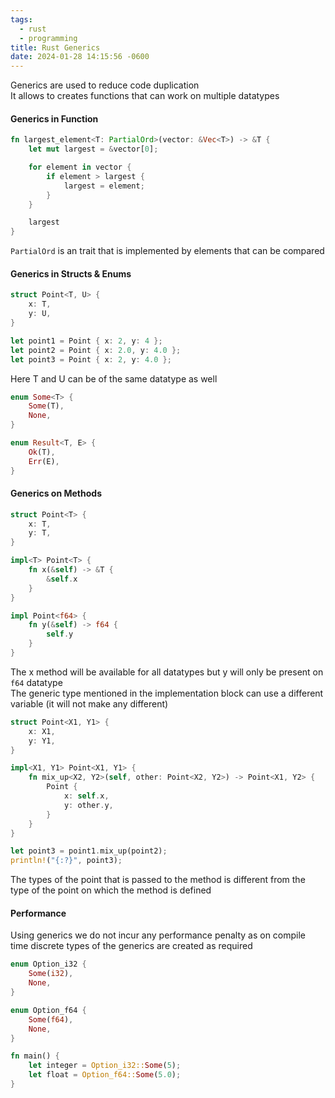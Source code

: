 ```yaml
---
tags:
  - rust
  - programming
title: Rust Generics
date: 2024-01-28 14:15:56 -0600
---
```


Generics are used to reduce code duplication  
It allows to creates functions that can work on multiple datatypes

#### Generics in Function

```rust
fn largest_element<T: PartialOrd>(vector: &Vec<T>) -> &T {
    let mut largest = &vector[0];

    for element in vector {
        if element > largest {
            largest = element;
        }
    }

    largest
}
```

`PartialOrd` is an trait that is implemented by elements that can be compared

#### Generics in Structs & Enums

```rust
struct Point<T, U> {
    x: T,
    y: U,
}

let point1 = Point { x: 2, y: 4 };
let point2 = Point { x: 2.0, y: 4.0 };
let point3 = Point { x: 2, y: 4.0 };
```

Here T and U can be of the same datatype as well

```rust
enum Some<T> {
    Some(T),
    None,
}

enum Result<T, E> {
    Ok(T),
    Err(E),
}
```

#### Generics on Methods

```rust
struct Point<T> {
    x: T,
    y: T,
}

impl<T> Point<T> {
    fn x(&self) -> &T {
        &self.x
    }
}

impl Point<f64> {
    fn y(&self) -> f64 {
        self.y
    }
}
```

The x method will be available for all datatypes but y will only be present on `f64` datatype  
The generic type mentioned in the implementation block can use a different variable (it will not make any different)

```rust
struct Point<X1, Y1> {
    x: X1,
    y: Y1,
}

impl<X1, Y1> Point<X1, Y1> {
    fn mix_up<X2, Y2>(self, other: Point<X2, Y2>) -> Point<X1, Y2> {
        Point {
            x: self.x,
            y: other.y,
        }
    }
}

let point3 = point1.mix_up(point2);
println!("{:?}", point3);
```

The types of the point that is passed to the method is different from the type of the point on which the method is defined

#### Performance

Using generics we do not incur any performance penalty as on compile time discrete types of the generics are created as required

```rust
enum Option_i32 {
    Some(i32),
    None,
}

enum Option_f64 {
    Some(f64),
    None,
}

fn main() {
    let integer = Option_i32::Some(5);
    let float = Option_f64::Some(5.0);
}
```
